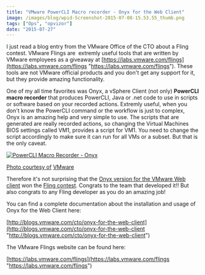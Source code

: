 ```yaml
---
title: "VMware PowerCLI Macro recorder - Onyx for the Web Client"
image: /images/blog/wpid-Screenshot-2015-07-08-15.53.55_thumb.png
tags: ["Ops", "opvizor"]
date: "2015-07-27"
---
```


I just read a blog entry from the VMware Office of the CTO about a Fling contest. VMware Flings are  extremly useful tools that are written by VMware employees as a giveaway at [https://labs.vmware.com/flings](https://labs.vmware.com/flings "https://labs.vmware.com/flings"). These tools are not VMware official products and you don't get any support for it, but they provide amazing functionality.

One of my all time favorites was Onyx, a vSphere Client (not only) **PowerCLI macro recorder** that produces PowerCLI, Java or .net code to use in scripts or software based on your recorded actions. Extremly useful, when you don't know the PowerCLI command or the workflow is just to complex, Onyx is an amazing help and very simple to use. The scripts that are generated are really recorded actions, so changing the Virtual Machines BIOS settings called VM1, provides a script for VM1. You need to change the script accordingly to make sure it can run for all VMs or a subset. But that is the only caveat.

[![PowerCLI Macro Recorder - Onyx](/images/blog/wpid-Screenshot-2015-07-08-15.53.55_thumb.png)](https://labs.vmware.com/flings/onyx-for-the-web-client)

[](https://labs.vmware.com/flings/onyx-for-the-web-client)

[Photo courtesy of](https://labs.vmware.com/flings/onyx-for-the-web-client) [VMware](http://blogs.vmware.com/PowerCLI/files/2015/07/Screenshot-2015-07-08-15.53.55_thumb.png)

Therefore it's not surprising that the [Onyx version for the VMware Web client](https://labs.vmware.com/flings/onyx-for-the-web-client "Onyx version for the VMware Web client") won the [Fling contest](http://blogs.vmware.com/cto/onyx-for-the-web-client/?src=vmw_so_adv_team "Fling contest"). Congrats to the team that developed it!! But also congrats to any Fling developer as you do an amazing job!

You can find a complete documentation about the installation and usage of Onyx for the Web Client here: 

[http://blogs.vmware.com/cto/onyx-for-the-web-client](http://blogs.vmware.com/cto/onyx-for-the-web-client "http://blogs.vmware.com/cto/onyx-for-the-web-client")

The VMware Flings website can be found here: 

[https://labs.vmware.com/flings](https://labs.vmware.com/flings "https://labs.vmware.com/flings")
